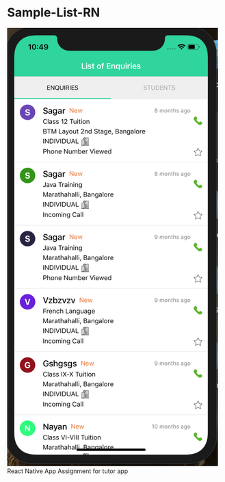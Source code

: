 # Sample-List-RN
![Sample image](./screenshots/screenshot1.png)
React Native App Assignment for tutor app 
